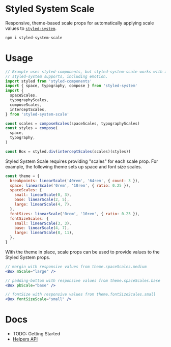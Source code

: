 # Styled System Scale

Responsive, theme-based scale props for automatically applying scale values to
[`styled-system`][styled-system].

```sh
npm i styled-system-scale
```

# Usage

```js
// Example uses styled-components, but styled-system-scale works with anything
// styled-system supports, including emotion.
import styled from 'styled-components'
import { space, typography, compose } from 'styled-system'
import {
  spaceScales,
  typographyScales,
  composeScales,
  interceptScales,
} from 'styled-system-scale'

const scales = composeScales(spaceScales, typographyScales)
const styles = compose(
  space,
  typography,
)

const Box = styled.div(interceptScales(scales)(styles))
```

Styled System Scale requires providing "scales" for each scale prop. For
example, the following theme sets up space and font size scales.

```js
const theme = {
  breakpoints: linearScale('40rem', '64rem', { count: 3 }),
  space: linearScale('0rem', '10rem', { ratio: 0.25 }),
  spaceScales: {
    small: linearScale(0, 3),
    base: linearScale(2, 5),
    large: linearScale(4, 7),
  },
  fontSizes: linearScale('0rem', '10rem', { ratio: 0.25 }),
  fontSizeScales: {
    small: linearScale(3, 3),
    base: linearScale(4, 7),
    large: linearScale(8, 11),
  },
}
```

With the theme in place, scale props can be used to provide values to the Styled
System props.

```jsx
// margin with responsive values from theme.spaceScales.medium
<Box mScale="large" />

// padding-bottom with responsive values from theme.spaceScales.base
<Box pbScale="base" />

// fontSize with responsive values from theme.fontSizeScales.small
<Box fontSizeScale="small" />
```

# Docs

- TODO: Getting Started
- [Helpers API](./docs/helpers.md)

[styled-system]: https://github.com/styled-system/styled-system
